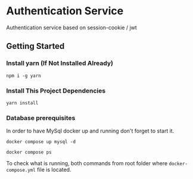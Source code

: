 # Authentication Service
Authentication service based on session-cookie / jwt

## Getting Started
### Install **yarn** (If Not Installed Already)
```
npm i -g yarn
```

### Install This Project Dependencies
```
yarn install
```

### Database prerequisites
In order to have MySql docker up and running don't forget to start it.

```
docker compose up mysql -d
```

```
docker compose ps
```

To check what is running, both commands from root folder where `docker-compose.yml` file is located.

